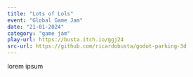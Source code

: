```yaml
---
title: "Lots of Lols"
event: "Global Game Jam"
date: "21-01-2024"
category: "game jam"
play-url: https://busta.itch.io/ggj24
src-url: https://github.com/ricardobusta/godot-parking-3d
---
```

lorem ipsum